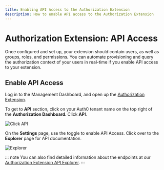 ```yaml
---
title: Enabling API Access to the Authorization Extension
description: How to enable API access to the Authorization Extension
---
```

# Authorization Extension: API Access

Once configured and set up, your extension should contain users, as well as groups, roles, and permissions. You can automate provisioning and query the authorization context of your users in real-time if you enable API access to your extension.

## Enable API Access

Log in to the Management Dashboard, and open up the [Authorization Extension](${manage_url}/#/extensions).

To get to **API** section, click on your Auth0 tenant name on the top right of the **Authorization Dashboard**. Click **API**.

![Click API](/media/articles/extensions/authorization/click-api.png)

On the **Settings** page, use the toggle to enable API Access. Click over to the **Explorer** page for API documentation.

![Explorer](/media/articles/extensions/authorization/api-explorer.png)

::: note
You can also find detailed information about the endpoints at our [Authorization Extension API Explorer](/api/authorization-extension).
:::